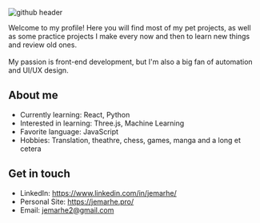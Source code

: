 ![github header](https://user-images.githubusercontent.com/24983230/137495947-aac4d74a-0df1-40fe-a549-ef77f1b69717.png)

Welcome to my profile! Here you will find most of my pet projects, as well as some practice projects I make every now and then to learn new things and review old ones.
<br/><br/>
My passion is front-end development, but I'm also a big fan of automation and UI/UX design.

<h2>About me</h2>

* Currently learning: React, Python
* Interested in learning: Three.js, Machine Learning
* Favorite language: JavaScript
* Hobbies: Translation, theathre, chess, games, manga and a long et cetera

<h2>Get in touch</h2>

* LinkedIn: https://www.linkedin.com/in/jemarhe/
* Personal Site: https://jemarhe.pro/
* Email: jemarhe2@gmail.com
